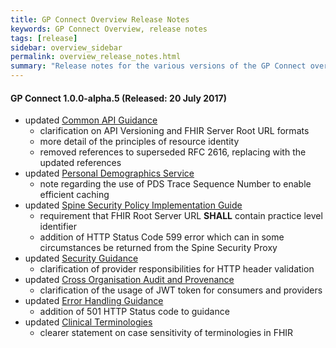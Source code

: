 ```yaml
---
title: GP Connect Overview Release Notes
keywords: GP Connect Overview, release notes
tags: [release]
sidebar: overview_sidebar
permalink: overview_release_notes.html
summary: "Release notes for the various versions of the GP Connect overview."
---
```


#### GP Connect 1.0.0-alpha.5 (Released: 20 July 2017)

- updated [Common API Guidance](development_fhir_api_guidance.html)
	- clarification on API Versioning and FHIR Server Root URL formats
	- more detail of the principles of resource identity
	- removed references to superseded RFC 2616, replacing with the updated references
- updated [Personal Demographics Service](integration_personal_demographic_service.html)
	- note regarding the use of PDS Trace Sequence Number to enable efficient caching
- updated [Spine Security Policy Implementation Guide](integration_spine_security_proxy_implementation_guide.html)
	- requirement that FHIR Root Server URL **SHALL** contain practice level identifier
	- addition of HTTP Status Code 599 error which can in some circumstances be returned from the Spine Security Proxy
- updated [Security Guidance](development_api_security_guidance.html)
	- clarification of provider responsibilities for HTTP header validation
- updated [Cross Organisation Audit and Provenance](/integration_cross_organisation_audit_and_provenance.html)
	- clarification of the usage of JWT token for consumers and providers
- updated [Error Handling Guidance](development_fhir_error_handling_guidance.html)
	- addition of 501 HTTP Status code to guidance
- updated [Clinical Terminologies](design_clinical_terminologies.html)
	- clearer statement on case sensitivity of terminologies in FHIR

	




